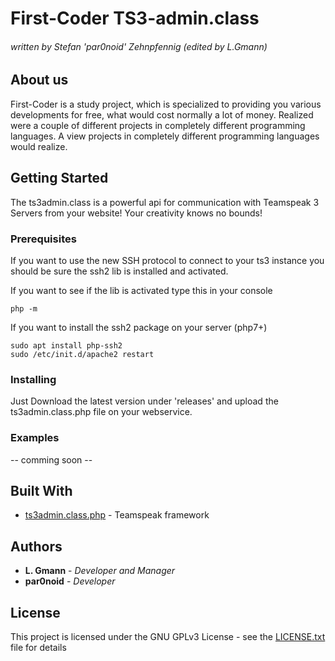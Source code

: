 # First-Coder TS3-admin.class #
###### written by Stefan 'par0noid' Zehnpfennig (edited by L.Gmann) ######

## About us

First-Coder is a study project, which is specialized to providing you various developments for free, 
what would cost normally a lot of money. Realized were a couple of different projects in completely 
different programming languages. A view projects in completely different programming languages would 
realize.

## Getting Started

The ts3admin.class is a powerful api for communication with Teamspeak 3 Servers from your website! Your creativity knows no bounds!

### Prerequisites

If you want to use the new SSH protocol to connect to your ts3 instance you should be sure the ssh2 lib is installed and activated.

If you want to see if the lib is activated type this in your console
```
php -m
```

If you want to install the ssh2 package on your server (php7+)
```
sudo apt install php-ssh2
sudo /etc/init.d/apache2 restart
```

### Installing

Just Download the latest version under 'releases' and upload the ts3admin.class.php file on your webservice.

### Examples

-- comming soon --

## Built With

* [ts3admin.class.php](http://ts3admin.info) - Teamspeak framework

## Authors

* **L. Gmann** - *Developer and Manager*
* **par0noid** - *Developer*

## License

This project is licensed under the GNU GPLv3 License - see the [LICENSE.txt](LICENSE.txt) file for details
